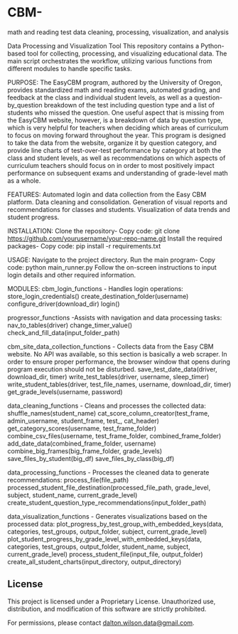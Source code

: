 # CBM-
math and reading test data cleaning, processing, visualization, and analysis

Data Processing and Visualization Tool
This repository contains a Python-based tool for collecting, processing, and visualizing educational data. The main script orchestrates the workflow, utilizing various functions from different modules to handle specific tasks. 

PURPOSE:
The EasyCBM program, authored by the University of Oregon, provides standardized math and reading exams, automated grading, and feedback at the class and individual student levels, as well as a question-by_question breakdown of the test including question type and a list of students who missed the question. One useful aspect that is missing from the EasyCBM website, however, is a breakdown of data by question type, which is very helpful for teachers when deciding which areas of curriculum to focus on moving forward throughout the year. This program is designed to take the data from the website, organize it by question category, and provide line charts of test-over-test performance by category at both the class and student levels, as well as recommendations on which aspects of curriculum teachers should focus on in order to most positively impact performance on subsequent exams and understanding of grade-level math as a whole.

FEATURES:
	Automated login and data collection from the Easy CBM platform.
	Data cleaning and consolidation.
	Generation of visual reports and recommendations for classes and students.
	Visualization of data trends and student progress.

INSTALLATION:
Clone the repository-
Copy code:
git clone https://github.com/yourusername/your-repo-name.git
Install the required packages-
Copy code:
pip install -r requirements.txt

USAGE:
Navigate to the project directory.
Run the main program-
Copy code:
python main_runner.py
Follow the on-screen instructions to input login details and other required information.

MODULES:
cbm_login_functions - Handles login operations:
store_login_credentials()
create_destination_folder(username)
configure_driver(download_dir)
login()

progressor_functions -Assists with navigation and data processing tasks:
nav_to_tables(driver)
change_timer_value()
check_and_fill_data(input_folder_path)

cbm_site_data_collection_functions - Collects data from the Easy CBM website. No API was available, so this section is basically a web scraper. In order to ensure proper performance, the browser window that opens during program execution should not be disturbed.
save_test_date_data(driver, download_dir, timer)
write_test_tables(driver, username, sleep_timer)
write_student_tables(driver, test_file_names, username, download_dir, timer)
get_grade_levels(username, password)

data_cleaning_functions - Cleans and processes the collected data:
shuffle_names(student_name)
cat_score_column_creator(test_frame, admin_username, student_frame, test_, cat_header)
get_category_scores(username, test_frame_folder)
combine_csv_files(username, test_frame_folder, combined_frame_folder)
add_date_data(combined_frame_folder, username)
combine_big_frames(big_frame_folder, grade_levels)
save_files_by_student(big_df)
save_files_by_class(big_df)

data_processing_functions - Processes the cleaned data to generate recommendations:
process_file(file_path)
processed_student_file_destination(processed_file_path, grade_level, subject, student_name, current_grade_level)
create_student_question_type_recommendations(input_folder_path)

data_visualization_functions - Generates visualizations based on the processed data:
plot_progress_by_test_group_with_embedded_keys(data, categories, test_groups, output_folder, subject, current_grade_level)
plot_student_progress_by_grade_level_with_embedded_keys(data, categories, test_groups, output_folder, student_name, subject, current_grade_level)
process_student_file(input_file, output_folder)
create_all_student_charts(input_directory, output_directory)

## License

This project is licensed under a Proprietary License. Unauthorized use, distribution, and modification of this software are strictly prohibited.

For permissions, please contact dalton.wilson.data@gmail.com.

